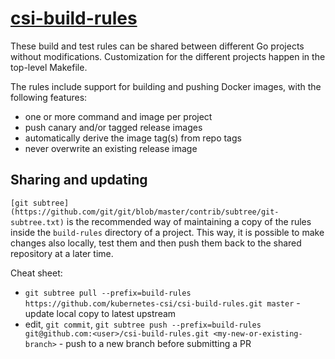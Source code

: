 # [csi-build-rules](https://github.com/kubernetes-csi/csi-build-rules)

These build and test rules can be shared between different Go projects
without modifications. Customization for the different projects happen
in the top-level Makefile.

The rules include support for building and pushing Docker images, with
the following features:
 - one or more command and image per project
 - push canary and/or tagged release images
 - automatically derive the image tag(s) from repo tags
 - never overwrite an existing release image

Sharing and updating
--------------------

`[git subtree](https://github.com/git/git/blob/master/contrib/subtree/git-subtree.txt)`
is the recommended way of maintaining a copy of the rules inside the
`build-rules` directory of a project. This way, it is possible to make
changes also locally, test them and then push them back to the shared
repository at a later time.

Cheat sheet:

- `git subtree pull --prefix=build-rules https://github.com/kubernetes-csi/csi-build-rules.git master` - update local copy to latest upstream
- edit, `git commit`, `git subtree push --prefix=build-rules git@github.com:<user>/csi-build-rules.git <my-new-or-existing-branch>` - push to a new branch before submitting a PR
